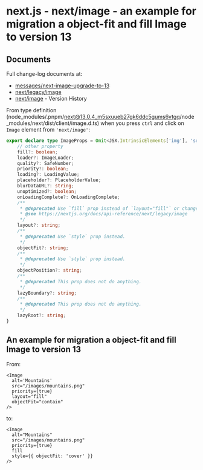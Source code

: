 # next.js - next/image - an example for migration a object-fit and fill Image to version 13

## Documents

Full change-log documents at:

- [messages/next-image-upgrade-to-13](https://nextjs.org/docs/messages/next-image-upgrade-to-13)
- [next/legacy/image](https://nextjs.org/docs/api-reference/next/legacy/image)
- [next/image](https://nextjs.org/docs/api-reference/next/image) - Version History

From type definition (node_modules/.pnpm/next@13.0.4_m5sxuueb27gk6ddc5gums6vtgq/node_modules/next/dist/client/image.d.ts) when you press `ctrl` and click on `Image` element from `'next/image'`:

```ts
export declare type ImageProps = Omit<JSX.IntrinsicElements['img'], 'src' | 'srcSet' | 'ref' | 'alt' | 'width' | 'height' | 'loading'> & {
    // other property
    fill?: boolean;
    loader?: ImageLoader;
    quality?: SafeNumber;
    priority?: boolean;
    loading?: LoadingValue;
    placeholder?: PlaceholderValue;
    blurDataURL?: string;
    unoptimized?: boolean;
    onLoadingComplete?: OnLoadingComplete;
    /**
     * @deprecated Use `fill` prop instead of `layout="fill"` or change import to `next/legacy/image`.
     * @see https://nextjs.org/docs/api-reference/next/legacy/image
     */
    layout?: string;
    /**
     * @deprecated Use `style` prop instead.
     */
    objectFit?: string;
    /**
     * @deprecated Use `style` prop instead.
     */
    objectPosition?: string;
    /**
     * @deprecated This prop does not do anything.
     */
    lazyBoundary?: string;
    /**
     * @deprecated This prop does not do anything.
     */
    lazyRoot?: string;
}
```

## An example for migration a object-fit and fill Image to version 13

From:

```tsx
<Image
  alt='Mountains'
  src="/images/mountains.png"
  priority={true}
  layout="fill"
  objectFit="contain"
/>
```

to:

```tsx
<Image
  alt="Mountains"
  src="/images/mountains.png"
  priority={true}
  fill
  style={{ objectFit: 'cover' }}
/>
```
